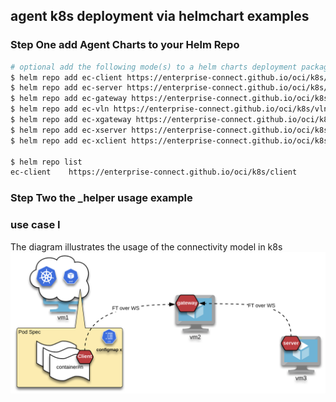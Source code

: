 ## agent k8s deployment via helmchart examples
### Step One add Agent Charts to your Helm Repo
```bash
# optional add the following mode(s) to a helm charts deployment package
$ helm repo add ec-client https://enterprise-connect.github.io/oci/k8s/client
$ helm repo add ec-server https://enterprise-connect.github.io/oci/k8s/server
$ helm repo add ec-gateway https://enterprise-connect.github.io/oci/k8s/gateway
$ helm repo add ec-vln https://enterprise-connect.github.io/oci/k8s/vln
$ helm repo add ec-xgateway https://enterprise-connect.github.io/oci/k8s/xgateway
$ helm repo add ec-xserver https://enterprise-connect.github.io/oci/k8s/xserver
$ helm repo add ec-xclient https://enterprise-connect.github.io/oci/k8s/xclient

$ helm repo list
ec-client    https://enterprise-connect.github.io/oci/k8s/client
```

### Step Two the _helper usage example

### use case I
The diagram illustrates the usage of the connectivity model in k8s
![LB Seq. High Level](/doc/k8s-ftp.png)
